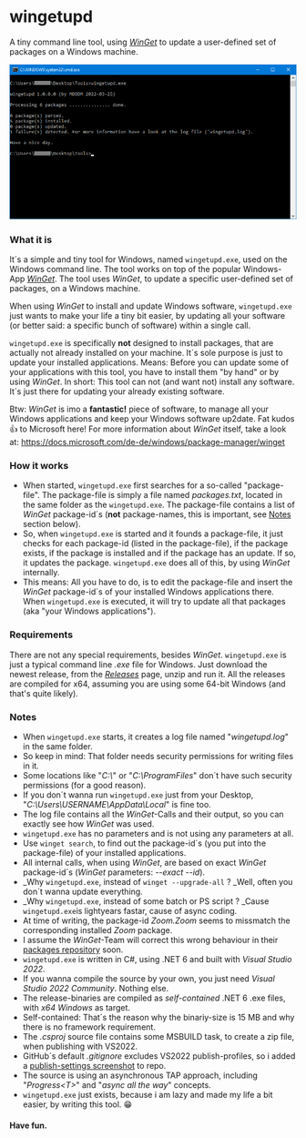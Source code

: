 # wingetupd
A tiny command line tool, using [_WinGet_](https://docs.microsoft.com/de-de/windows/package-manager/winget) to update a user-defined set of packages on a Windows machine.

![wingetupd.exe](img/screenshot-tool.png)

### What it is
It´s a simple and tiny tool for Windows, named `wingetupd.exe`, used on the Windows command line. The tool works on top of the popular Windows-App [_WinGet_](https://docs.microsoft.com/de-de/windows/package-manager/winget). The tool uses _WinGet_, to update a specific user-defined set of packages, on a Windows machine.

When using _WinGet_ to install and update Windows software, `wingetupd.exe` just wants to make your life a tiny bit easier, by updating all your software (or better said: a specific bunch of software) within a single call.

`wingetupd.exe` is specifically __not__ designed to install packages, that are actually not already installed on your machine. It´s sole purpose is just to update your installed applications. Means: Before you can update some of your applications with this tool, you have to install them "by hand" or by using _WinGet_. In short: This tool can not (and want not) install any software. It´s just there for updating your already existing software.

Btw: _WinGet_ is imo a __fantastic!__ piece of software, to manage all your Windows applications and keep your Windows software up2date. Fat kudos :thumbsup: to Microsoft here!  For more information about _WinGet_ itself, take a look at: https://docs.microsoft.com/de-de/windows/package-manager/winget

### How it works
- When started, `wingetupd.exe` first searches for a so-called "package-file". The package-file is simply a file named _packages.txt_, located in the same folder as the `wingetupd.exe`. The package-file contains a list of _WinGet_ package-id´s (__not__ package-names, this is important, see [Notes](#Notes) section below).
- So, when `wingetupd.exe` is started and it founds a package-file, it just checks for each package-id (listed in the package-file), if the package exists, if the package is installed and if the package has an update. If so, it updates the package. `wingetupd.exe` does all of this, by using _WinGet_ internally.
- This means: All you have to do, is to edit the package-file and insert the _WinGet_ package-id´s of your installed Windows applications there. When `wingetupd.exe` is executed, it will try to update all that packages (aka "your Windows applications").

### Requirements
There are not any special requirements, besides _WinGet_. `wingetupd.exe` is just a typical command line _.exe_ file for Windows. Just download the newest release, from the [_Releases_](https://github.com/MBODM/wingetupd/releases) page, unzip and run it. All the releases are compiled for x64, assuming you are using some 64-bit Windows (and that's quite likely).

### Notes
- When `wingetupd.exe` starts, it creates a log file named "_wingetupd.log_" in the same folder.
- So keep in mind: That folder needs security permissions for writing files in it.
- Some locations like "_C:\\_" or "_C:\ProgramFiles_" don´t have such security permissions (for a good reason).
- If you don´t wanna run `wingetupd.exe` just from your Desktop, "_C:\Users\USERNAME\AppData\Local_" is fine too.
- The log file contains all the _WinGet_-Calls and their output, so you can exactly see how _WinGet_ was used.
- `wingetupd.exe` has no parameters and is not using any parameters at all.
- Use `winget search`, to find out the package-id´s (you put into the package-file) of your installed applications.
- All internal calls, when using _WinGet_, are based on exact _WinGet_ package-id´s (_WinGet_ parameters: _--exact --id_).
- _Why `wingetupd.exe`, instead of `winget --upgrade-all` ? _Well, often you don´t wanna update everything.
- _Why `wingetupd.exe`, instead of some batch or PS script ? _Cause `wingetupd.exe`is lightyears fastar, cause of async coding.
- At time of writing, the package-id _Zoom.Zoom_ seems to missmatch the corresponding installed _Zoom_ package.
- I assume the _WinGet_-Team will correct this wrong behaviour in their [packages repository](https://github.com/microsoft/winget-pkgs/tree/master/manifests) soon.
- `wingetupd.exe` is written in C#, using .NET 6 and built with _Visual Studio 2022_.
- If you wanna compile the source by your own, you just need _Visual Studio 2022 Community_. Nothing else.
- The release-binaries are compiled as _self-contained_ .NET 6 .exe files, with _x64 Windows_ as target.
- Self-contained: That´s the reason why the binariy-size is 15 MB and why there is no framework requirement.
- The _.csproj_ source file contains some MSBUILD task, to create a zip file, when publishing with VS2022.
- GitHub´s default _.gitignore_ excludes VS2022 publish-profiles, so i added a [publish-settings screenshot](img/screenshot-publish-settings.png) to repo.
- The source is using an asynchronous TAP approach, including "_Progress&lt;T&gt;_" and "_async all the way_" concepts.
- `wingetupd.exe` just exists, because i am lazy and made my life a bit easier, by writing this tool. :grin:

#### Have fun.
